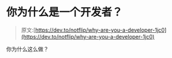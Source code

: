 # 你为什么是一个开发者？

> 原文:[https://dev.to/notflip/why-are-you-a-developer-1jc0](https://dev.to/notflip/why-are-you-a-developer-1jc0)

你为什么这么做？